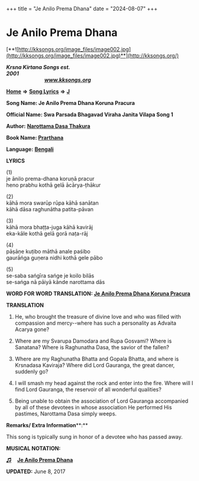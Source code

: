 +++
title = "Je Anilo Prema Dhana"
date = "2024-08-07"
+++

# Je Anilo Prema Dhana
[**![http://kksongs.org/image_files/image002.jpg](http://kksongs.org/image_files/image002.jpg)**](http://kksongs.org/)

**_Krsna Kirtana Songs est. 2001_**                                                                                                                                                 **_www.kksongs.org_**

[**Home**](http://kksongs.org/) **⇒** [**Song Lyrics**](http://kksongs.org/lyrics.html) **⇒** [**J**](http://kksongs.org/songs/song_j.html)

**Song Name: Je Anilo Prema Dhana Koruna Pracura**

**Official Name: Swa Parsada Bhagavad Viraha Janita Vilapa Song 1**

**Author:** [**Narottama Dasa Thakura**](http://kksongs.org/authors/list/narottama.html)

**Book Name: [Prarthana](http://kksongs.org/authors/literature/prarthana.html)**

**Language:** [**Bengali**](http://kksongs.org/language/list/bengali.html)

**LYRICS**

(1)  
je ānilo prema-dhana koruṇā pracur  
heno prabhu kothā gelā ācārya-ṭhākur

(2)  
kāhā mora swarūp rūpa kāhā sanātan  
kāhā dāsa raghunātha patita-pāvan

(3)  
kāhā mora bhaṭṭa-juga kāhā kavirāj  
eka-kāle kothā gelā gorā naṭa-rāj

(4)  
pāṣāṇe kuṭibo māthā anale paśibo  
gaurāńga guṇera nidhi kothā gele pābo

(5)  
se-saba sańgīra sańge je koilo bilās  
se-sańga nā pāiyā kānde narottama dās

**WORD FOR WORD TRANSLATION: [Je Anilo Prema Dhana Koruna Pracura](http://kksongs.org/synonym/j/jeanilopremadhana.html)**

**TRANSLATION**

1) He, who brought the treasure of divine love and who was filled with compassion and mercy--where has such a personality as Advaita Acarya gone?

2) Where are my Svarupa Damodara and Rupa Gosvami? Where is Sanatana? Where is Raghunatha Dasa, the savior of the fallen?

3) Where are my Raghunatha Bhatta and Gopala Bhatta, and where is Krsnadasa Kaviraja? Where did Lord Gauranga, the great dancer, suddenly go?

4) I will smash my head against the rock and enter into the fire. Where will I find Lord Gauranga, the reservoir of all wonderful qualities?

5) Being unable to obtain the association of Lord Gauranga accompanied by all of these devotees in whose association He performed His pastimes, Narottama Dasa simply weeps.

**Remarks/ Extra Information****:**

This song is typically sung in honor of a devotee who has passed away.

**MUSICAL NOTATION:**

**[♫](http://kksongs.org/vsongs/jeanilopremadhana.html)**    **[Je Anilo Prema Dhana](http://kksongs.org/vsongs/jeanilopremadhana.html)**

**UPDATED:** June 8, 2017